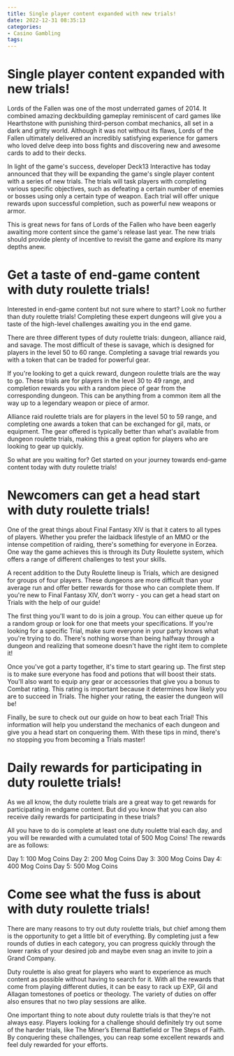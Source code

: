 ```yaml
---
title: Single player content expanded with new trials!
date: 2022-12-31 08:35:13
categories:
- Casino Gambling
tags:
---
```



#  Single player content expanded with new trials!

Lords of the Fallen was one of the most underrated games of 2014. It combined amazing deckbuilding gameplay reminiscent of card games like Hearthstone with punishing third-person combat mechanics, all set in a dark and gritty world. Although it was not without its flaws, Lords of the Fallen ultimately delivered an incredibly satisfying experience for gamers who loved delve deep into boss fights and discovering new and awesome cards to add to their decks.

In light of the game's success, developer Deck13 Interactive has today announced that they will be expanding the game's single player content with a series of new trials. The trials will task players with completing various specific objectives, such as defeating a certain number of enemies or bosses using only a certain type of weapon. Each trial will offer unique rewards upon successful completion, such as powerful new weapons or armor.

This is great news for fans of Lords of the Fallen who have been eagerly awaiting more content since the game's release last year. The new trials should provide plenty of incentive to revisit the game and explore its many depths anew.

#  Get a taste of end-game content with duty roulette trials!

Interested in end-game content but not sure where to start? Look no further than duty roulette trials! Completing these expert dungeons will give you a taste of the high-level challenges awaiting you in the end game.

There are three different types of duty roulette trials: dungeon, alliance raid, and savage. The most difficult of these is savage, which is designed for players in the level 50 to 60 range. Completing a savage trial rewards you with a token that can be traded for powerful gear.

If you're looking to get a quick reward, dungeon roulette trials are the way to go. These trials are for players in the level 30 to 49 range, and completion rewards you with a random piece of gear from the corresponding dungeon. This can be anything from a common item all the way up to a legendary weapon or piece of armor.

Alliance raid roulette trials are for players in the level 50 to 59 range, and completing one awards a token that can be exchanged for gil, mats, or equipment. The gear offered is typically better than what's available from dungeon roulette trials, making this a great option for players who are looking to gear up quickly.

So what are you waiting for? Get started on your journey towards end-game content today with duty roulette trials!

#  Newcomers can get a head start with duty roulette trials!

One of the great things about Final Fantasy XIV is that it caters to all types of players. Whether you prefer the laidback lifestyle of an MMO or the intense competition of raiding, there's something for everyone in Eorzea. One way the game achieves this is through its Duty Roulette system, which offers a range of different challenges to test your skills.

A recent addition to the Duty Roulette lineup is Trials, which are designed for groups of four players. These dungeons are more difficult than your average run and offer better rewards for those who can complete them. If you're new to Final Fantasy XIV, don't worry - you can get a head start on Trials with the help of our guide!

The first thing you'll want to do is join a group. You can either queue up for a random group or look for one that meets your specifications. If you're looking for a specific Trial, make sure everyone in your party knows what you're trying to do. There's nothing worse than being halfway through a dungeon and realizing that someone doesn't have the right item to complete it!

Once you've got a party together, it's time to start gearing up. The first step is to make sure everyone has food and potions that will boost their stats. You'll also want to equip any gear or accessories that give you a bonus to Combat rating. This rating is important because it determines how likely you are to succeed in Trials. The higher your rating, the easier the dungeon will be!

Finally, be sure to check out our guide on how to beat each Trial! This information will help you understand the mechanics of each dungeon and give you a head start on conquering them. With these tips in mind, there's no stopping you from becoming a Trials master!

#  Daily rewards for participating in duty roulette trials!

As we all know, the duty roulette trials are a great way to get rewards for participating in endgame content. But did you know that you can also receive daily rewards for participating in these trials?

All you have to do is complete at least one duty roulette trial each day, and you will be rewarded with a cumulated total of 500 Mog Coins! The rewards are as follows:

Day 1: 100 Mog Coins
Day 2: 200 Mog Coins
Day 3: 300 Mog Coins
Day 4: 400 Mog Coins
Day 5: 500 Mog Coins

#  Come see what the fuss is about with duty roulette trials!

There are many reasons to try out duty roulette trials, but chief among them is the opportunity to get a little bit of everything. By completing just a few rounds of duties in each category, you can progress quickly through the lower ranks of your desired job and maybe even snag an invite to join a Grand Company.

Duty roulette is also great for players who want to experience as much content as possible without having to search for it. With all the rewards that come from playing different duties, it can be easy to rack up EXP, Gil and Allagan tomestones of poetics or theology. The variety of duties on offer also ensures that no two play sessions are alike.

One important thing to note about duty roulette trials is that they’re not always easy. Players looking for a challenge should definitely try out some of the harder trials, like The Miner’s Eternal Battlefield or The Steps of Faith. By conquering these challenges, you can reap some excellent rewards and feel duly rewarded for your efforts.